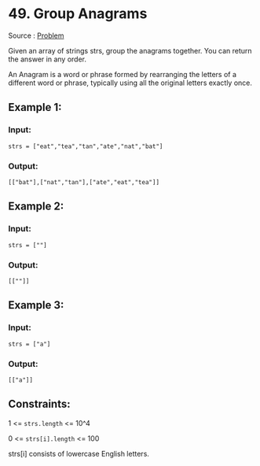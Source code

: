 # 49. Group Anagrams

Source : [Problem](https://leetcode.com/problems/group-anagrams)

Given an array of strings strs, group the anagrams together. You can return the answer in any order.

An Anagram is a word or phrase formed by rearranging the letters of a different word or phrase, typically using all the original letters exactly once.

## Example 1:

### Input:

    strs = ["eat","tea","tan","ate","nat","bat"]

### Output:

    [["bat"],["nat","tan"],["ate","eat","tea"]]

## Example 2:

### Input:

    strs = [""]

### Output:

    [[""]]

## Example 3:

### Input:

    strs = ["a"]

### Output:

    [["a"]]

## Constraints:

1 <= `strs.length` <= 10^4

0 <= `strs[i].length` <= 100

strs[i] consists of lowercase English letters.
